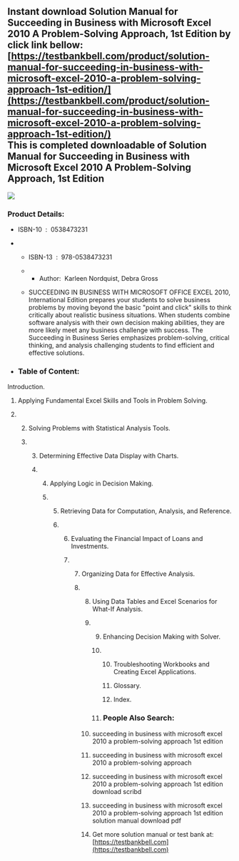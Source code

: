 Instant download **Solution Manual for Succeeding in Business with Microsoft Excel 2010 A Problem-Solving Approach, 1st Edition** by click link bellow:  
[https://testbankbell.com/product/solution-manual-for-succeeding-in-business-with-microsoft-excel-2010-a-problem-solving-approach-1st-edition/](https://testbankbell.com/product/solution-manual-for-succeeding-in-business-with-microsoft-excel-2010-a-problem-solving-approach-1st-edition/)  
This is completed downloadable of Solution Manual for Succeeding in Business with Microsoft Excel 2010 A Problem-Solving Approach, 1st Edition
----------------------------------------------------------------------------------------------------------------------------------------------


![](https://testbankbell.com/wp-content/uploads/2023/05/Solution-Manual-for-Succeeding-in-Business-with-Microsoft-Excel-2010-A-Problem-Solving-Approach-1st-Edition-228x228-1.jpg)
### Product Details:


* ISBN-10 ‏ : ‎ 0538473231
* * ISBN-13 ‏ : ‎ 978-0538473231
  * * Author:  Karleen Nordquist, Debra Gross
   
  * SUCCEEDING IN BUSINESS WITH MICROSOFT OFFICE EXCEL 2010, International Edition prepares your students to solve business problems by moving beyond the basic "point and click" skills to think critically about realistic business situations. When students combine software analysis with their own decision making abilities, they are more likely meet any business challenge with success. The Succeeding in Business Series emphasizes problem-solving, critical thinking, and analysis challenging students to find efficient and effective solutions.
 
* ### Table of Content:

Introduction.

1. Applying Fundamental Excel Skills and Tools in Problem Solving.

2. 2. Solving Problems with Statistical Analysis Tools.
  
   3. 3. Determining Effective Data Display with Charts.
     
      4. 4. Applying Logic in Decision Making.
        
         5. 5. Retrieving Data for Computation, Analysis, and Reference.
           
            6. 6. Evaluating the Financial Impact of Loans and Investments.
              
               7. 7. Organizing Data for Effective Analysis.
                 
                  8. 8. Using Data Tables and Excel Scenarios for What-If Analysis.
                    
                     9. 9. Enhancing Decision Making with Solver.
                       
                        10. 10. Troubleshooting Workbooks and Creating Excel Applications.
                           
                            11. Glossary.
                           
                            12. Index.
                           
                        11. ### People Also Search:
                       
                     10. succeeding in business with microsoft excel 2010 a problem-solving approach 1st edition
                    
                     11. succeeding in business with microsoft excel 2010 a problem-solving approach
                    
                     12. succeeding in business with microsoft excel 2010 a problem-solving approach 1st edition download scribd
                    
                     13. succeeding in business with microsoft excel 2010 a problem-solving approach 1st edition solution manual download pdf
                     14.  Get more solution manual or test bank at: [https://testbankbell.com](https://testbankbell.com)
